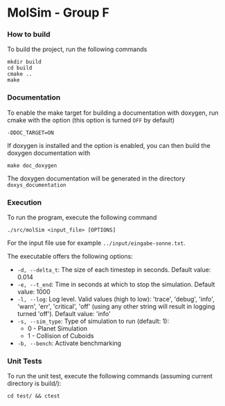 MolSim - Group F
===

### How to build

To build the project, run the following commands
```
mkdir build
cd build
cmake ..
make
```

### Documentation
To enable the make target for building a documentation with doxygen, run cmake with the option (this option is turned `OFF` by default)
```
-DDOC_TARGET=ON
```
If doxygen is installed and the option is enabled, you can then build the doxygen documentation with
```
make doc_doxygen
```
The doxygen documentation will be generated in the directory `doxys_documentation`


### Execution

To run the program, execute the following command
```
./src/molSim <input_file> [OPTIONS]
```
For the input file use for example `../input/eingabe-sonne.txt`.

The executable offers the following options:
- `-d, --delta_t`: The size of each timestep in seconds. Default value: 0.014
- `-e, --t_end`: Time in seconds at which to stop the simulation. Default value: 1000
- `-l, --log`: Log level. Valid values (high to low):
  'trace', 'debug', 'info', 'warn', 'err', 'critical', 'off'
  (using any other string will result in logging turned 'off'). Default value: 'info'
- `-s, --sim_type`: Type of simulation to run (default: 1):
  - 0 - Planet Simulation
  - 1 - Collision of Cuboids
- `-b, --bench`: Activate benchmarking


### Unit Tests

To run the unit test, execute the following commands (assuming current directory is build/):

```
cd test/ && ctest
```
